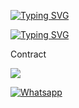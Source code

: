 [![Typing SVG](https://readme-typing-svg.herokuapp.com?color=%23FF0000&lines=Assalamu+Alaikum)](https://git.io/typing-svg)

[![Typing SVG](https://readme-typing-svg.herokuapp.com?color=%23FF0000&lines=Welcome+To+My+Github)](https://git.io/typing-svg)

<a> Contract <a>

[![](https://img.shields.io/badge/Facebook-blue?logo=Facebook&logoColor=blue&labelColor=white)](https://www.facebook.com/T4R0X)

[![Whatsapp](https://img.shields.io/badge/Whatsapp-Mr.SxR-deepgreen?style=flat-square&logo=whatsapp)](https://wa.me/+8801858094178)
